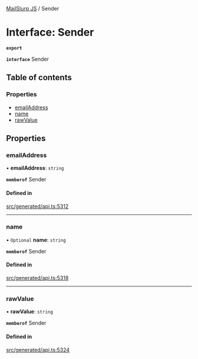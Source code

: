 [MailSlurp JS](../README.md) / Sender

# Interface: Sender

**`export`**

**`interface`** Sender

## Table of contents

### Properties

- [emailAddress](Sender.md#emailaddress)
- [name](Sender.md#name)
- [rawValue](Sender.md#rawvalue)

## Properties

### emailAddress

• **emailAddress**: `string`

**`memberof`** Sender

#### Defined in

[src/generated/api.ts:5312](https://github.com/mailslurp/mailslurp-client/blob/004c609/src/generated/api.ts#L5312)

___

### name

• `Optional` **name**: `string`

**`memberof`** Sender

#### Defined in

[src/generated/api.ts:5318](https://github.com/mailslurp/mailslurp-client/blob/004c609/src/generated/api.ts#L5318)

___

### rawValue

• **rawValue**: `string`

**`memberof`** Sender

#### Defined in

[src/generated/api.ts:5324](https://github.com/mailslurp/mailslurp-client/blob/004c609/src/generated/api.ts#L5324)

